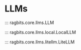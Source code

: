 # LLMs

::: ragbits.core.llms.LLM

::: ragbits.core.llms.local.LocalLLM

::: ragbits.core.llms.litellm.LiteLLM